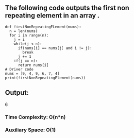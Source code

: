 ## The following code outputs the first non repeating element in an array .
```
def firstNonRepeatingELement(nums):
  n = len(nums)
  for i in range(n):
    j = i
    while(j < n):
      if(nums[i] == nums[j] and i != j):
        break
      j += 1
    if(j == n):
      return nums[i]
# Driver code
nums = [9, 4, 9, 6, 7, 4]
print(firstNonRepeatingElement(nums))
```
## Output:

6
### Time Complexity: O(n*n)
### Auxiliary Space: O(1)
